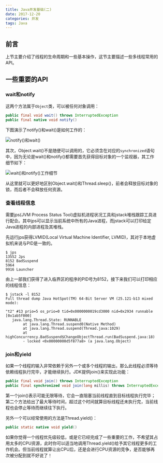 ```yaml
---
title: Java并发基础(二)
date: 2017-12-20
categories: 并发
tags: Java
---
```

## 前言
上节主要介绍了线程的生命周期和一些基本操作，这节主要描述一些多线程常用的API。
<escape><!-- more --></escape>
## 一些重要的API

### wait和notify

这两个方法属于`Object`类，可以被任何对象调用：

```java
public final void wait() throws InterruptedException
public final native void notify()
```

下图演示了notify()和wait()是如何工作的：

![notify()和wait()](http://p158wkz8m.bkt.clouddn.com/notify.PNG)

其次，Object.wait()不是随便可以调用的，它必须含在对应的`synchronized`语句中，因为无论是wait()和notify()都需要首先获得目标对象的一个监视器，其工作细节如下：

![wait()和notify()工作细节](http://p158wkz8m.bkt.clouddn.com/waitWorkDetail.PNG)

从这里就可以更好地区别Object.wait()和Thread.sleep()，前者会释放目标对象的锁，而后者不会释放任何资源。

### 查看线程信息

需要jps(JVM Process Status Tool)虚拟机进程状况工具和jstack堆栈跟踪工具进行配合。其中jps可以显示当前系统中所有的Java进程，而jstack可以打印给定Java进程的内部进程及其堆栈。

先运行jps获得LVMID(Local Virtual Machine Identifier, LVMID)，其对于本地虚拟机来说与PID是一致的。

```shell
$ jps
13552 Jps
8152 BadSuspend
5964
9916 Launcher

```

由上一部我们获得了进入临界区的程序的PID号为8152，接下来我们可以打印相应的线程信息：

```shell
$ jstack -l 8152
Full thread dump Java HotSpot(TM) 64-Bit Server VM (25.121-b13 mixed mode):

"t2" #13 prio=5 os_prio=0 tid=0x0000000019cd3000 nid=0x2934 runnable [0x1ab5f000]
   java.lang.Thread.State: RUNNABLE
        at java.lang.Thread.suspend0(Native Method)
        at java.lang.Thread.suspend(Thread.java:1029)
        at highConcurrency.BadSuspend$ChangeObjectThread.run(BadSuspend.java:18)
        - locked <0x00000000d5f877a8> (a java.lang.Object)
```

### join和yield

如果一个线程的输入非常依赖于另外一个或多个线程的输出，那么此线程必须等待依赖线程执行完毕，才能继续执行。JDK提供join()来实现此功能：

```java
public final void join() throws InterruptedException
public final synchronized void join(long millis) throws InterruptedException
```

第一个join()表示可能无限等待，它会一直阻塞当前线程直到目标线程执行完毕；第二个方法给出了最大等待时间，超过这个时间就算目标线程还未执行完，当前线程也会停止等待而继续往下执行。

另外一个可以经常使用的方法是Thread.yield()：

```java
public static native void yield()
```

如果你觉得一个线程优先级较低，或是它已经完成了一些重要的工作，不希望其占用太多的CPU资源，此时你可以适当地调用Thread.yield()给予其它线程更多的工作机会。但当前线程就算让出CPU后，还是会进行CPU资源的竞争，是否能够再次被分配到就不好说了！